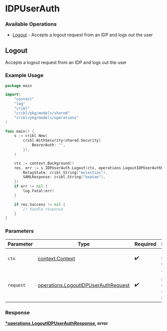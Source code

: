 # IDPUserAuth

### Available Operations

* [Logout](#logout) - Accepts a logout request from an IDP and logs out the user

## Logout

Accepts a logout request from an IDP and logs out the user

### Example Usage

```go
package main

import(
	"context"
	"log"
	"cribl"
	"cribl/pkg/models/shared"
	"cribl/pkg/models/operations"
)

func main() {
    s := cribl.New(
        cribl.WithSecurity(shared.Security{
            BearerAuth: "",
        }),
    )

    ctx := context.Background()
    res, err := s.IDPUserAuth.Logout(ctx, operations.LogoutIDPUserAuthRequest{
        RelayState: cribl.String("molestias"),
        SAMLResponse: cribl.String("beatae"),
    })
    if err != nil {
        log.Fatal(err)
    }

    if res.Success != nil {
        // handle response
    }
}
```

### Parameters

| Parameter                                                                                  | Type                                                                                       | Required                                                                                   | Description                                                                                |
| ------------------------------------------------------------------------------------------ | ------------------------------------------------------------------------------------------ | ------------------------------------------------------------------------------------------ | ------------------------------------------------------------------------------------------ |
| `ctx`                                                                                      | [context.Context](https://pkg.go.dev/context#Context)                                      | :heavy_check_mark:                                                                         | The context to use for the request.                                                        |
| `request`                                                                                  | [operations.LogoutIDPUserAuthRequest](../../models/operations/logoutidpuserauthrequest.md) | :heavy_check_mark:                                                                         | The request object to use for the request.                                                 |


### Response

**[*operations.LogoutIDPUserAuthResponse](../../models/operations/logoutidpuserauthresponse.md), error**

